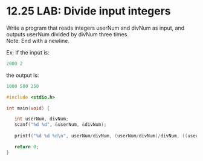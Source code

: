 # 12.25 LAB: Divide input integers

Write a program that reads integers userNum and divNum as input, and outputs userNum divided by divNum three times.   
Note: End with a newline.   

Ex: If the input is:    
```c
2000 2
```   
the output is:   
```c
1000 500 250    
```

```c
#include <stdio.h>

int main(void) {

   int userNum, divNum;
   scanf("%d %d", &userNum, &divNum);
   
   printf("%d %d %d\n", userNum/divNum, (userNum/divNum)/divNum, ((userNum/divNum)/divNum)/divNum);

   return 0;
}
```
